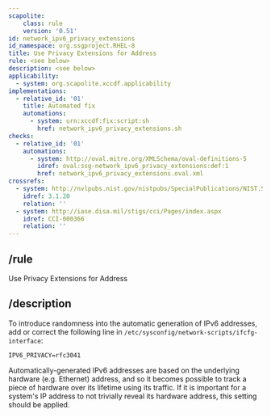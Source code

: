 ```yaml
---
scapolite:
    class: rule
    version: '0.51'
id: network_ipv6_privacy_extensions
id_namespace: org.ssgproject.RHEL-8
title: Use Privacy Extensions for Address
rule: <see below>
description: <see below>
applicability:
  - system: org.scapolite.xccdf.applicability
implementations:
  - relative_id: '01'
    title: Automated fix
    automations:
      - system: urn:xccdf:fix:script:sh
        href: network_ipv6_privacy_extensions.sh
checks:
  - relative_id: '01'
    automations:
      - system: http://oval.mitre.org/XMLSchema/oval-definitions-5
        idref: oval:ssg-network_ipv6_privacy_extensions:def:1
        href: network_ipv6_privacy_extensions.oval.xml
crossrefs:
  - system: http://nvlpubs.nist.gov/nistpubs/SpecialPublications/NIST.SP.800-171.pdf
    idref: 3.1.20
    relation: ''
  - system: http://iase.disa.mil/stigs/cci/Pages/index.aspx
    idref: CCI-000366
    relation: ''
---
```



## /rule

Use Privacy Extensions for Address

## /description

To
introduce randomness into the automatic generation of IPv6 addresses,
add or correct the following line in
`/etc/sysconfig/network-scripts/ifcfg-interface`:

``` 
IPV6_PRIVACY=rfc3041
```

Automatically-generated IPv6 addresses are based on the underlying
hardware (e.g. Ethernet) address, and so it becomes possible to track a
piece of hardware over its lifetime using its traffic. If it is
important for a system\'s IP address to not trivially reveal its
hardware address, this setting should be applied.

